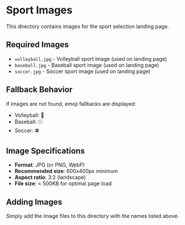 # Sport Images

This directory contains images for the sport selection landing page.

## Required Images

- `volleyball.jpg` - Volleyball sport image (used on landing page)
- `baseball.jpg` - Baseball sport image (used on landing page)
- `soccer.jpg` - Soccer sport image (used on landing page)

## Fallback Behavior

If images are not found, emoji fallbacks are displayed:
- Volleyball: 🏐
- Baseball: ⚾
- Soccer: ⚽

## Image Specifications

- **Format**: JPG (or PNG, WebP)
- **Recommended size**: 600x400px minimum
- **Aspect ratio**: 3:2 (landscape)
- **File size**: < 500KB for optimal page load

## Adding Images

Simply add the image files to this directory with the names listed above.
